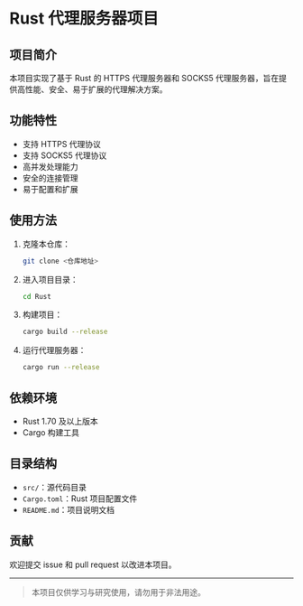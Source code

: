 # Rust 代理服务器项目

## 项目简介

本项目实现了基于 Rust 的 HTTPS 代理服务器和 SOCKS5 代理服务器，旨在提供高性能、安全、易于扩展的代理解决方案。

## 功能特性

- 支持 HTTPS 代理协议
- 支持 SOCKS5 代理协议
- 高并发处理能力
- 安全的连接管理
- 易于配置和扩展

## 使用方法

1. 克隆本仓库：
   ```bash
   git clone <仓库地址>
   ```
2. 进入项目目录：
   ```bash
   cd Rust
   ```
3. 构建项目：
   ```bash
   cargo build --release
   ```
4. 运行代理服务器：
   ```bash
   cargo run --release
   ```

## 依赖环境

- Rust 1.70 及以上版本
- Cargo 构建工具

## 目录结构

- `src/`：源代码目录
- `Cargo.toml`：Rust 项目配置文件
- `README.md`：项目说明文档

## 贡献

欢迎提交 issue 和 pull request 以改进本项目。

---

> 本项目仅供学习与研究使用，请勿用于非法用途。 